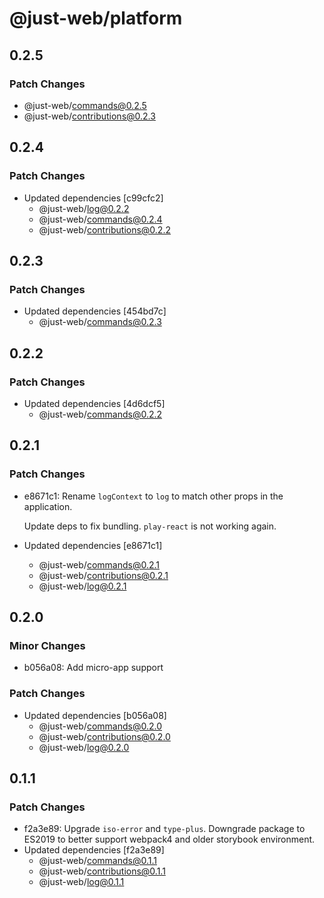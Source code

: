 # @just-web/platform

## 0.2.5

### Patch Changes

- @just-web/commands@0.2.5
- @just-web/contributions@0.2.3

## 0.2.4

### Patch Changes

- Updated dependencies [c99cfc2]
  - @just-web/log@0.2.2
  - @just-web/commands@0.2.4
  - @just-web/contributions@0.2.2

## 0.2.3

### Patch Changes

- Updated dependencies [454bd7c]
  - @just-web/commands@0.2.3

## 0.2.2

### Patch Changes

- Updated dependencies [4d6dcf5]
  - @just-web/commands@0.2.2

## 0.2.1

### Patch Changes

- e8671c1: Rename `logContext` to `log` to match other props in the application.

  Update deps to fix bundling.
  `play-react` is not working again.

- Updated dependencies [e8671c1]
  - @just-web/commands@0.2.1
  - @just-web/contributions@0.2.1
  - @just-web/log@0.2.1

## 0.2.0

### Minor Changes

- b056a08: Add micro-app support

### Patch Changes

- Updated dependencies [b056a08]
  - @just-web/commands@0.2.0
  - @just-web/contributions@0.2.0
  - @just-web/log@0.2.0

## 0.1.1

### Patch Changes

- f2a3e89: Upgrade `iso-error` and `type-plus`.
  Downgrade package to ES2019 to better support webpack4 and older storybook environment.
- Updated dependencies [f2a3e89]
  - @just-web/commands@0.1.1
  - @just-web/contributions@0.1.1
  - @just-web/log@0.1.1
